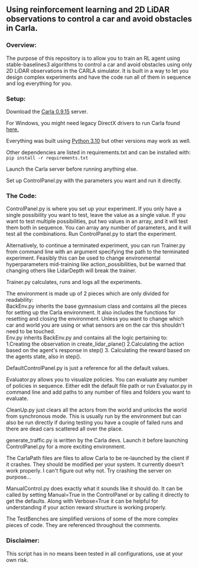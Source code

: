 ## Using reinforcement learning and 2D LiDAR observations to control a car and avoid obstacles in Carla.

### Overview:

The purpose of this repository is to allow you to train an RL agent using stable-baselines3 algorithms to control a car 
and avoid obstacles using only 2D LiDAR observations in the CARLA simulator. 
It is built in a way to let you design complex experiments and have the code run all of them in sequence 
and log everything for you.

### Setup:

Download the [Carla 0.9.15](https://github.com/carla-simulator/carla/releases/tag/0.9.15/) server.

For Windows, you might need legacy DirectX drivers to run Carla found 
[here.](https://www.microsoft.com/en-gb/download/details.aspx?id=35&irgwc=1&OCID=AIDcmm549zy227_aff_7815_119570&tduid=%28ir__wf1t6jfdiwkfdzevufswalhllm2xdqxerm0icgxq00%29%287815%29%28119570%29%285728363%29%28lwqs5u6ave03es170tipy%29&irclickid=_wf1t6jfdiwkfdzevufswalhllm2xdqxerm0icgxq00)

Everything was built using [Python 3.10](https://www.python.org/downloads/release/python-31011/) 
but other versions may work as well.

Other dependencies are listed in requirements.txt and can be installed with: `pip install -r requirements.txt`

Launch the Carla server before running anything else.

Set up ControlPanel.py with the parameters you want and run it directly.

### The Code:

ControlPanel.py is where you set up your experiment. If you only have a single possibility you want to test,
leave the value as a single value. If you want to test multiple possibilities, put two values in an array,
and it will test them both in sequence. You can array any number of parameters, and it will test all the combinations.
Run ControlPanel.py to start the experiment.

Alternatively, to continue a terminated experiment, you can run Trainer.py from command line with an argument specifying
the path to the terminated experiment. Feasibly this can be used to change environmental hyperparameters mid-training 
like action_possibilities, but be warned that changing others like LidarDepth will break the trainer.

Trainer.py calculates, runs and logs all the experiments.

The environment is made up of 2 pieces which are only divided for readability:\
BackEnv.py inherits the base gymnasium class and contains all the pieces for setting up the Carla environment. 
It also includes the functions for resetting and closing the environment. 
Unless you want to change which car and world you are using or what sensors are on the car this shouldn't need to be 
touched.\
Env.py inherits BackEnv.py and contains all the logic pertaining to: 1.Creating the observation in create_lidar_plane()
2.Calculating the action based on the agent's response in step() 3. Calculating the reward based on the agents state, 
also in step().

DefaultControlPanel.py is just a reference for all the default values.

Evaluator.py allows you to visualize policies. You can evaluate any number of policies in sequence.
Either edit the default file path or run Evaluator.py in command line and add paths to any number of files and folders
you want to evaluate.

CleanUp.py just clears all the actors from the world and unlocks the world from synchronous mode.
This is usually run by the environment but can also be run directly if during testing you have a couple of failed runs
and there are dead cars scattered all over the place.

generate_traffic.py is written by the Carla devs. 
Launch it before launching ControlPanel.py for a more exciting environment.

The CarlaPath files are files to allow Carla to be re-launched by the client if it crashes. 
They should be modified per your system. It currently doesn't work properly. I can't figure out why not.
Try crashing the server on purpose...

ManualControl.py does exactly what it sounds like it should do. It can be called by setting Manual=True in the 
ControlPanel or by calling it directly to get the defaults. Along with Verbose=True it can be helpful for understanding 
if your action reward structure is working properly.

The TestBenches are simplified versions of some of the more complex pieces of code. 
They are referenced throughout the comments.

### Disclaimer:

This script has in no means been tested in all configurations, use at your own risk.
